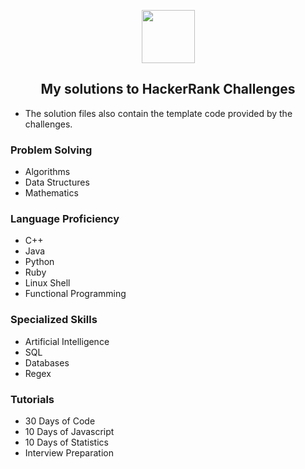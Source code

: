 <p align="center">
    <a href="https://www.hackerrank.com/greeneyedgeek">
        <img height=85 src="https://d3keuzeb2crhkn.cloudfront.net/hackerrank/assets/styleguide/logo_wordmark-f5c5eb61ab0a154c3ed9eda24d0b9e31.svg">
    </a>
    <h2 align="center">My solutions to HackerRank Challenges</h2>
    <ul>
    <li>The solution files also contain the template code provided by the challenges.</li>
    </ul>
</p>
<div>
    <h3 align="left">Problem Solving</h3>
    <ul>
        <li>Algorithms</li>
        <li>Data Structures</li>
        <li>Mathematics</li>
    </ul>
    <h3 align="left">Language Proficiency</h3>
    <ul>
        <li>C++</li>
        <li>Java</li>
        <li>Python</li>
        <li>Ruby</li>
        <li>Linux Shell</li>
        <li>Functional Programming</li>
    </ul>
    <h3 align="left">Specialized Skills</h3>
    <ul>
        <li>Artificial Intelligence</li>
        <li>SQL</li>
        <li>Databases</li>
        <li>Regex</li>
    </ul>
    <h3 align="left">Tutorials</h3>
    <ul>
        <li>30 Days of Code</li>
        <li>10 Days of Javascript</li>
        <li>10 Days of Statistics</li>
        <li>Interview Preparation</li>
    </ul>
</div>

